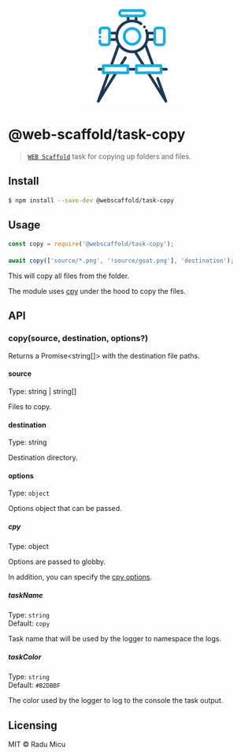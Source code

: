 <div align="center">
  <img src="media/copy.svg" alt="Web Scaffold task-copy" height="200" />
</div>

# @web-scaffold/task-copy

> [`WEB Scaffold`](https://github.com/webscaffold/webscaffold) task for copying up folders and files.

## Install

```sh
$ npm install --save-dev @webscaffold/task-copy
```

## Usage

```js
const copy = require('@webscaffold/task-copy');

await copy(['source/*.png', '!source/goat.png'], 'destination');
```

This will copy all files from the folder.

The module uses [cpy](https://github.com/sindresorhus/cpy) under the hood to copy the files.

## API

### copy(source, destination, options?)

Returns a Promise<string[]> with the destination file paths.

#### source

Type: string | string[]

Files to copy.

#### destination

Type: string

Destination directory.

#### options

Type: `object`

Options object that can be passed.

##### cpy

Type: object

Options are passed to globby.

In addition, you can specify the [cpy options](https://github.com/sindresorhus/cpy#options).

##### taskName

Type: `string`<br>
Default: `copy`

Task name that will be used by the logger to namespace the logs.

##### taskColor

Type: `string`<br>
Default: `#B2DBBF`

The color used by the logger to log to the console the task output.

## Licensing

MIT © Radu Micu
